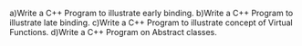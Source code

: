 a)Write a C++ Program to illustrate early binding.
b)Write a C++ Program to illustrate late binding.
c)Write a C++ Program to illustrate concept of Virtual Functions.
d)Write a C++ Program on Abstract classes.
